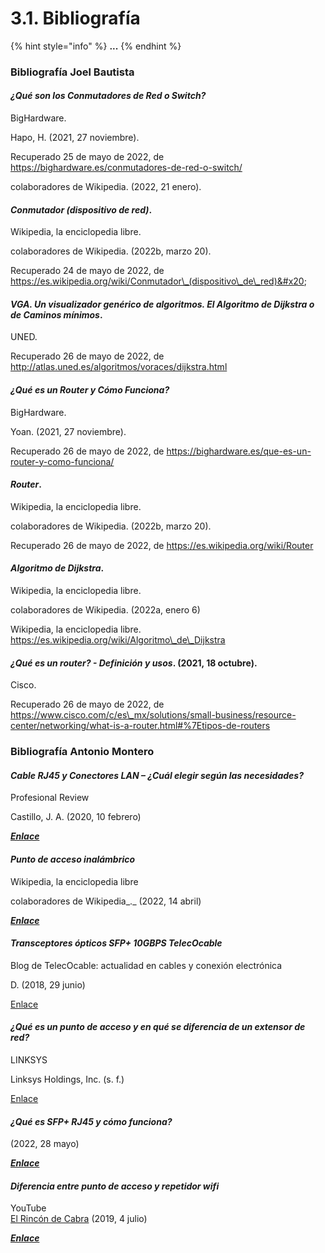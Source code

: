 # 3.1. Bibliografía

{% hint style="info" %}
**...**
{% endhint %}

### Bibliografía Joel Bautista



#### _¿Qué son los Conmutadores de Red o Switch?_

BigHardware.&#x20;

Hapo, H. (2021, 27 noviembre).&#x20;

Recuperado 25 de mayo de 2022, de https://bighardware.es/conmutadores-de-red-o-switch/

colaboradores de Wikipedia. (2022, 21 enero).&#x20;



#### _Conmutador (dispositivo de red)_.

Wikipedia, la enciclopedia libre.&#x20;

colaboradores de Wikipedia. (2022b, marzo 20).&#x20;

Recuperado 24 de mayo de 2022, de https://es.wikipedia.org/wiki/Conmutador\_(dispositivo\_de\_red)&#x20;



#### _VGA. Un visualizador genérico de algoritmos. El Algoritmo de Dijkstra o de Caminos mínimos_.

UNED.

&#x20;Recuperado 26 de mayo de 2022, de http://atlas.uned.es/algoritmos/voraces/dijkstra.html



#### _¿Qué es un Router y Cómo Funciona?_

BigHardware.&#x20;

Yoan. (2021, 27 noviembre).&#x20;

Recuperado 26 de mayo de 2022, de https://bighardware.es/que-es-un-router-y-como-funciona/



#### _Router_.&#x20;

Wikipedia, la enciclopedia libre.&#x20;

colaboradores de Wikipedia. (2022b, marzo 20).&#x20;

Recuperado 26 de mayo de 2022, de https://es.wikipedia.org/wiki/Router



#### _Algoritmo de Dijkstra_.

Wikipedia, la enciclopedia libre.&#x20;

colaboradores de Wikipedia. (2022a, enero 6)

&#x20;Wikipedia, la enciclopedia libre. https://es.wikipedia.org/wiki/Algoritmo\_de\_Dijkstra



#### _¿Qué es un router? - Definición y usos_. (2021, 18 octubre).&#x20;

Cisco.&#x20;

Recuperado 26 de mayo de 2022, de https://www.cisco.com/c/es\_mx/solutions/small-business/resource-center/networking/what-is-a-router.html#%7Etipos-de-routers


### Bibliografía Antonio Montero

#### _Cable RJ45 y Conectores LAN – ¿Cuál elegir según las necesidades?_

Profesional Review

Castillo, J. A. (2020, 10 febrero)

__[_Enlace_](https://www.profesionalreview.com/2020/02/29/cable-rj45/#:%7E:text=El%20cable%20de%20pares%20trenzados,soportar%20ruido%20y%20largas%20distancias)__

#### _Punto de acceso inalámbrico_

Wikipedia, la enciclopedia libre

colaboradores de Wikipedia_._ (2022, 14 abril)&#x20;

__[_Enlace_](https://es.wikipedia.org/wiki/Punto\_de\_acceso\_inal%C3%A1mbrico)__

#### _Transceptores ópticos SFP+ 10GBPS TelecOcable_

Blog de TelecOcable: actualidad en cables y conexión electrónica

D. (2018, 29 junio)

[Enlace](https://www.telecocable.com/blog/transceptores-opticos-sfp-10gbps-telecocable/1024)

#### _¿Qué es un punto de acceso y en qué se diferencia de un extensor de red?_

LINKSYS

Linksys Holdings, Inc. (s. f.)

[Enlace](https://www.linksys.com/es/r/resource-center/qu%C3%A9-es-un-punto-de-acceso/)

#### _¿Qué es SFP+ RJ45 y cómo funciona?_

(2022, 28 mayo)

__[_Enlace_](https://community.fs.com/es/blog/get-further-understanding-of-10gbase-t-sfp-copper-transceiver.html#:%7E:text=SFP%2B%20\(small%20form-factor%20pluggable,la%20red%20de%20transporte%20%C3%B3ptico)__

#### _Diferencia entre punto de acceso y repetidor wifi_

YouTube[\
El Rincón de Cabra](https://www.youtube.com/c/ElRinconDeCabra) (2019, 4 julio)

__[_Enlace_](https://www.youtube.com/watch?v=e35sDoG1CSs\&t)__

